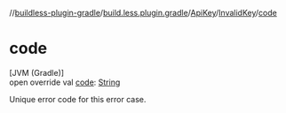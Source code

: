 //[buildless-plugin-gradle](../../../../index.md)/[build.less.plugin.gradle](../../index.md)/[ApiKey](../index.md)/[InvalidKey](index.md)/[code](code.md)

# code

[JVM (Gradle)]\
open override val [code](code.md): [String](https://kotlinlang.org/api/latest/jvm/stdlib/kotlin/-string/index.html)

Unique error code for this error case.
